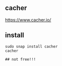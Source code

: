 ## cacher
https://www.cacher.io/

## install
```shell
sudo snap install cacher
cacher

## not free!!!
```
